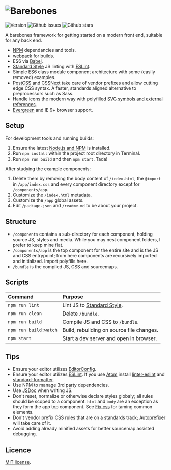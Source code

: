 # ![Barebones](http://jaydenseric.com/shared/barebones-logo.svg)

![Version](https://img.shields.io/badge/version-4.0.0--beta.3-orange.svg?style=flat-square)
![Github issues](https://img.shields.io/github/issues/jaydenseric/Barebones.svg?style=flat-square)
![Github stars](https://img.shields.io/github/stars/jaydenseric/Barebones.svg?style=flat-square)

A barebones framework for getting started on a modern front end, suitable for any back end.

- [NPM](https://npmjs.com) dependancies and tools.
- [webpack](https://webpack.github.io) for builds.
- ES6 via [Babel](https://babeljs.io).
- [Standard Style](http://standardjs.com) JS linting with [ESLint](http://eslint.org).
- Simple ES6 class module component architecture with some (easily removed) examples.
- [PostCSS](https://github.com/postcss/postcss) and [CSSNext](http://cssnext.io) take care of vendor prefixes and allow cutting edge CSS syntax. A faster, standards aligned alternative to preprocessors such as Sass.
- Handle icons the modern way with polyfilled [SVG symbols and external references](https://css-tricks.com/svg-use-with-external-reference-take-2).
- [Evergreen](http://stackoverflow.com/a/19060334) and IE 9+ browser support.

## Setup

For development tools and running builds:

1. Ensure the latest [Node.js and NPM](https://nodejs.org) is installed.
2. Run `npm install` within the project root directory in Terminal.
3. Run `npm run build` and then `npm start`. Tada!

After studying the example components:

1. Delete them by removing the body content of `/index.html`, the `@import` in `/app/index.css` and every component directory except for `/components/app`.
2. Customize the `/index.html` metadata.
3. Customize the `/app` global assets.
4. Edit `/package.json` and `/readme.md` to be about your project.

## Structure

- `/components` contains a sub-directory for each component, holding source JS, styles and media. While you may nest component folders, I prefer to keep mine flat.
- `/components/app` is the top component for the entire site and is the JS and CSS entrypoint; from here components are recursively imported and initialized. Import polyfills here.
- `/bundle` is the compiled JS, CSS and sourcemaps.

## Scripts

| Command               | Purpose                                             |
|:----------------------|:----------------------------------------------------|
| `npm run lint`        | Lint JS to [Standard Style](http://standardjs.com). |
| `npm run clean`       | Delete `/bundle`.                                   |
| `npm run build`       | Compile JS and CSS to `/bundle`.                    |
| `npm run build:watch` | Build, rebuilding on source file changes.           |
| `npm start`           | Start a dev server and open in browser.             |

## Tips

- Ensure your editor utilizes [EditorConfig](http://editorconfig.org).
- Ensure your editor utilizes [ESLint](http://eslint.org). If you use [Atom](https://atom.io) install [linter-eslint](https://atom.io/packages/linter-eslint) and [standard-formatter](https://atom.io/packages/standard-formatter).
- Use NPM to manage 3rd party dependencies.
- Use [JSDoc](http://usejsdoc.org) when writing JS.
- Don't reset, normalize or otherwise declare styles globaly; all rules should be scoped to a component. `html` and `body` are an exception as they form the app top component. See [Fix.css](https://github.com/jaydenseric/Fix) for taming common elements.
- Don't vendor prefix CSS rules that are on a standards track; [Autoprefixer](https://github.com/postcss/autoprefixer) will take care of it.
- Avoid adding already minified assets for better sourcemap assisted debugging.

## Licence

[MIT license](https://en.wikipedia.org/wiki/MIT_License).
